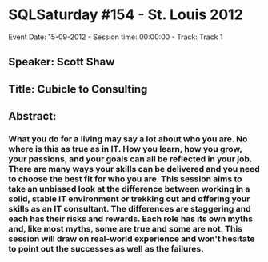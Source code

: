 # SQLSaturday #154 - St. Louis 2012
Event Date: 15-09-2012 - Session time: 00:00:00 - Track: Track 1
## Speaker: Scott Shaw
## Title: Cubicle to Consulting
## Abstract:
### What you do for a living may say a lot about who you are. No where is this as true as in IT. How you learn, how you grow, your passions, and your goals can all be reflected in your job. There are many ways your skills can be delivered and you need to choose the best fit for who you are. This session aims to take an unbiased look at the difference between working in a solid, stable IT environment or trekking out and offering your skills as an IT consultant. The differences are staggering and each has their risks and rewards. Each role has its own myths and, like most myths, some are true and some are not. This session will draw on real-world experience and won't hesitate to point out the successes as well as the failures.


